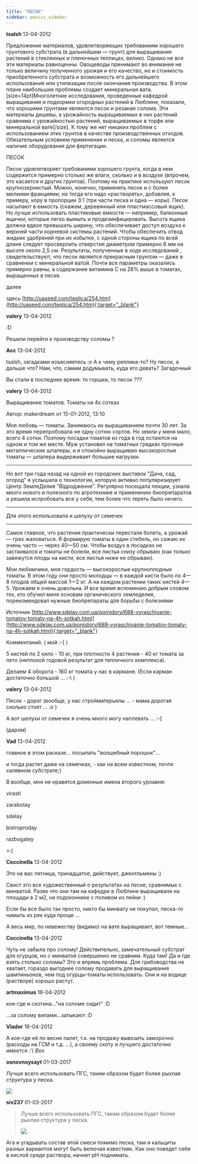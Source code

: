 ```yaml
---
title: "ПЕСОК"
sidebar: ponics_sidebar
---
```


**tsalsh** 13-04-2012

 

Предложение материалов, удовлетворяющих требованиям хорошего грунтового субстрата (в дальнейшем — грунт) для выращивания растений в стеклянных и пленочных теплицах, велико. Однако не все эти материалы равноценны. Овощеводы принимают во внимание не только величину полученного урожая и его качество, но и стоимость приобретенного субстрата и возможность его дальнейшего использования или утилизации после окончания производства. В этом плане наибольшие проблемы создает минеральная вата. [size=14pt]Многолетние исследования, проведенные кафедрой выращивания и подкормки огородных растений в Люблине, показали, что хорошими грунтами являются песок и резаная солома. Эти материалы дешевы, а урожайность выращиваемых в них растений сравнима с урожайностью растений, выращиваемых в торфе или минеральной вате[/size]. К тому же нет никаких проблем с использованием этих грунтов в качестве производственных отходов. Обязательным условием применения и песка, и соломы является наличие оборудования для фертигации.

ПЕСОК

Песок удовлетворяет требованиям хорошего грунта, когда в нем содержится примерно столько же влаги, сколько и в воздухе (впрочем, это касается и других грунтов). Поэтому на практике используют песок крупнозернистый. Можно, конечно, применять песок и с более мелкими фракциями, но тогда его надо «растворять», добавляя, к примеру, кору в пропорции 3:1 (три части песка и одна — коры). Песок насыпают в емкость (скажем, деревянный или пластмассовый ящик). Но лучше использовать пластиковые емкости — например, балконные ящички, которые легко вымыть и продезинфицировать. Высота ящика должна вдвое превышать ширину, что обеспечивает доступ воздуха к верхней части корневой системы растений. Чтобы обеспечить отвод жидких удобрений при их избытке, с одной стороны ящика по всей длине следует просверлить отверстия диаметром примерно 6 мм на высоте около 2,5 см. Результаты, полученные в ходе исследований , свидетельствуют, что песок является прекрасным грунтом — даже в сравнении с минеральной ватой. Почти все параметры оказались примерно равны, а содержание витамина С на 28% выше в томатах, выращенных в песке. 

далее 

здесь [http://uaseed.com/teplica/254.htm](http://uaseed.com/teplica/254.htm){:target="_blank"}


**valery** 13-04-2012

 :D

Решили перейти к производству соломы ?


**Acc** 13-04-2012

tsalsh, загадками изъясняетесь :o А к чему реплика-то? Ну песок, а дальше что? Нам, что, самим додумывать, куда его девать? Загадочный 

Вы стали в последнее время: то горшки, то песок *???*


**valery** 13-04-2012

Выращивание томатов. Томаты на 4х сотках

Автор: makerdream от 15-01-2012, 13:10

Моя любовь — томаты. Занимаюсь их выращиванием почти 30 лет. За это время перепробовала не одну сотню сортов. Но земли у меня мало, всего 4 сотки. Поэтому посадки томатов из года в год остаются на одном и том же месте. Муж установил на томатных грядках прочные металлические шпалеры, и я спокойно выращиваю высокорослые томаты — шпалера выдерживает большие нагрузки.

***

Но вот три года назад на одной из городских выставок "Дача, сад, огород" я услышала о технологии, которую активно популяризирует Центр ЗемлеДелия "Відродження". Регулярно посещала лекции, узнала много нового и полезного по агротехнике и применению биопрепаратов и решила испробовать все у себя, тем более что терять было нечего.

***

Для этого использовала и шелуху от семечек

***

Самое главное, что растения практически перестали болеть, а урожай — грех жаловаться. Я формирую томаты в один стебель, но сажаю их очень часто — через 40—50 см. Чтобы воздух в посадках не застаивался и томаты не болели, все листья снизу обрываю (как только завяжутся плоды на кисти, все листья ниже ее обрываю).

Мои любимчики, моя гордость — высокорослые крупноплодные томаты. В этом году они просто молодцы — в каждой кисти было по 4—8 плодов общей массой 1—2 кг. А на каждом растении таких кистей 4—5. Урожаем я очень довольна. И все время вспоминаю добрым словом тех, кто обучил меня основам органического земледелия, порекомендовал нужные биопрепараты для борьбы с болезнями 

Источник [http://www.sdelay.com.ua/pomidory/688-vyraschivanie-tomatov-tomaty-na-4h-sotkah.html](http://www.sdelay.com.ua/pomidory/688-vyraschivanie-tomatov-tomaty-na-4h-sotkah.html){:target="_blank"}

Комментаний. ( мой :-[ )

5 кистей по 2 кило - 10 кг, при плотности 4 растения - 40 кг томата за лето (неплохой годовой результат для тепличного комплекса).

Делаем 4 оборота - 160 кг томата у нас в кармане. (Если карман достаточно большой ... :-\ )


**valery** 13-04-2012

Песок - дорог (вообще, у нас стройматерьялы ... - мама дорогая сколько стоят ... :o )

А вот шелухи от семечек я очень много могу наплевать ... :-[

(даром)


**Vad** 13-04-2012

главное в этом расказе... посыпать "волшебный порошок"... 

и тогда растет даже на семечках, - как на всем известном, почти халявном субстрате;)

B вообще, мне не нравятся доменные имена второго уроавня:

virasti

zarabotay 

sdelay

bistroproday

razbogatey

&gt;:(


**Coccinella** 13-04-2012

Это на вас пятница, тринадцатое, действует, джентльмены :)

Свист это все художественный о результатах на песке, сравнимых с минватой. Разве что они там на кафедре в Люблине выращивали на площади в 2 м2, на подоконнике с поливом из лейки :)

Если бы все было так просто, никто бы минвату не покупал, песка-то намыть из рек куда проще ...

А весь мир, по невежеству (видимо) на вате выращивает, вот темные...


**Coccinella** 13-04-2012

Чуть не забыла про солому! Действительно, замечательный субстрат для огурцов, но с минватой совершенно не сравним. Куда там! Да и где взять столько соломы? Это и впрямь проблема. Для грибоводства не хватает, гораздо выгоднее солому продавать для выращивания шампиньонов, чем под огурцы-томаты использовать. Они и на водице (растворе) хорошо растут.


**artmaximus** 16-04-2012

кое-где и скотина..."на соломе сидит" :D

...за солому вилами...затыкают :D


**Vlador** 16-04-2012

А кое-где её по весне палят, т.к. на продажу вывозить заморочно (расходы на ГСМ и т.д. ...), а своему скоту и лучшего достаточно имеется :&#039;( *Bos*


**osnovnoysayt** 01-03-2017

Лучше всего использовать ПГС, таким образом будет более рыхлая структура у песка.

![](http://www.sr-snab.ru/uploads/construction/materials/45/PGS.jpg)


**siv237** 01-03-2017

> Лучше всего использовать ПГС, таким образом будет более рыхлая структура у песка.
> 
> ![](http://www.sr-snab.ru/uploads/construction/materials/45/PGS.jpg)

Ага и угадывать состав этой смеси помимо песка, там и кальциты разных вариантов могут быть включая известняк. Как оно поведет себя в кислой среде раствора, начнет pH поднимать.


